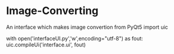 # Image-Converting
An interface which makes image convertion
from PyQt5 import uic

with open('interfaceUI.py','w',encoding="utf-8") as fout:
          uic.compileUi('interface.ui', fout)
